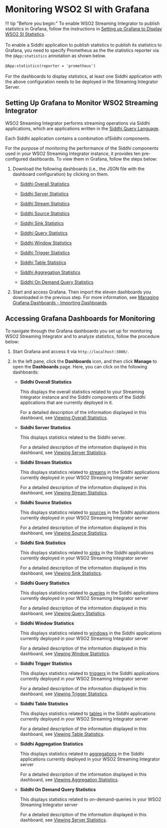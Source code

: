 # Monitoring WSO2 SI with Grafana

!!! tip "Before you begin:"
    To enable WSO2 Streaming Integrator to publish statistics in Grafana, follow the instructions in [Setting up Grafana to Display WSO2 SI Statistics](../admin/setting-up-grafana-dashboards.md).<br/><br/>
    To enable a Siddhi application to publish statistics to publish its statistics to Grafana, you need to specify Prometheus as the the statistics reporter via the `@App:statistics` annotation as shown below.<br/><br/>
    `@App:statistics(reporter = 'prometheus')`<br/><br/>
    For the dashboards to display statistics, at least one Siddhi application with the above configuration needs to be deployed in the Streaming Integrator Server.

## Setting Up Grafana to Monitor WSO2 Streaming Integrator

WSO2 Streaming Integrator performs streaming operations via Siddhi applications, which are applications written in the [Siddhi Query Language](https://siddhi.io/en/v5.1/docs/). 

Each Siddhi application contains a combination ofSiddhi components.

For the purpose of monitoring the performance of the Siddhi components used in your WSO2 Streaming Integrator instance, it provides ten pre-configured dashboards. To view them in Grafana, follow the steps below:
 
 1. Download the following dashboards (i.e., the JSON file with the dashboard configuration) by clicking on them.
 
    - [Siddhi Overall Statistics](../examples/resources/dashboards/Siddhi%20Overall%20Statistics-1580282204141.json)
    
    - [Siddhi Server Statistics](../examples/resources/dashboards/Siddhi%20Server%20Statistics-1580282223378.json)
    
    - [Siddhi Stream Statistics](../examples/resources/dashboards/Siddhi%20Stream%20Statistics-1580282240055.json)
    
    - [Siddhi Source Statistics](../examples/resources/dashboards/Siddhi%20Source%20Statistics-1580285208526.json)
    
    - [Siddhi Sink Statistics](../examples/resources/dashboards/Siddhi%20Sink%20Statistics-1580285225995.json)
    
    - [Siddhi Query Statistics](../examples/resources/dashboards/Siddhi%20Query%20Statistics-1580282256683.json)
    
    - [Siddhi Window Statistics](../examples/resources/dashboards/Siddhi%20Window%20Statistics-1580285269330.json)
    
    - [Siddhi Trigger Statistics](../examples/resources/dashboards/Siddhi%20Trigger%20Statistics-1580285383360.json)
    
    - [Siddhi Table Statistics](../examples/resources/dashboards/Siddhi%20Table%20Statistics-1580285249969.json)
    
    - [Siddhi Aggregation Statistics](../examples/resources/dashboards/Siddhi%20Aggregation%20Statistics-1580285366634.json)
    
    - [Siddhi On Demand Query Statistics](../examples/resources/dashboards/Siddhi%20On-Demand%20Query%20Statistics-1580285396455.json)
    
 2. Start and access Grafana. Then import the eleven dashboards you downloaded in the previous step. For more information, see [Managing Grafana Dashboards - Importing Dashboards](managing-grafana-dashboards.md#importing-dashboards).
    

 
## Accessing Grafana Dashboards for Monitoring

To navigate through the Grafana dashboards you set up for monitoring WSO2 Streaming Integrator and to analyze statistics, follow the procedure below:

1. Start Grafana and access it via `http://localhost:3000/`.

2. In the left pane, click the **Dashboards** icon, and then click **Manage** to open the **Dashboards** page. Here, you can click on the following dashboards:

    - **Siddhi Overall Statistics**
        
        This displays the overall statistics related to your Streaming Integrator instance and the Siddhi components of the Siddhi applications that are currently deployed in it.
        
        For a detailed description of the information displayed in this dashboard, see [Viewing Overall Statistics](viewing-overall-statistics.md).
    
    - **Siddhi Server Statistics**
    
        This displays statistics related to the Siddhi server. 
        
        For a detailed description of the information displayed in this dashboard, see [Viewing Server Statistics](viewing-overall-statistics.md).
    
    - **Siddhi Stream Statistics**
    
        This displays statistics related to [streams](https://siddhi.io/en/v5.1/docs/query-guide/#stream) in the Siddhi applications currently deployed in your WSO2 Streaming Integrator server
            
        For a detailed description of the information displayed in this dashboard, see [Viewing Stream Statistics](viewing-stream-statistics.md).
    
    - **Siddhi Source Statistics**
    
        This displays statistics related to [sources](https://siddhi.io/en/v5.1/docs/query-guide/#source) in the Siddhi applications currently deployed in your WSO2 Streaming Integrator server
                
        For a detailed description of the information displayed in this dashboard, see [Viewing Source Statistics](viewing-source-statistics.md).
    
    - **Siddhi Sink Statistics**
    
        This displays statistics related to [sinks](https://siddhi.io/en/v5.1/docs/query-guide/#sink) in the Siddhi applications currently deployed in your WSO2 Streaming Integrator server
                    
        For a detailed description of the information displayed in this dashboard, see [Viewing Sink Statistics](viewing-sink-statistics.md).
    
    - **Siddhi Query Statistics**
    
        This displays statistics related to [queries](https://siddhi.io/en/v5.1/docs/query-guide/#query) in the Siddhi applications currently deployed in your WSO2 Streaming Integrator server
            
        For a detailed description of the information displayed in this dashboard, see [Viewing Query Statistics](viewing-query-statistics.md).
    
    - **Siddhi Window Statistics**
    
        This displays statistics related to [windows](https://siddhi.io/en/v5.1/docs/query-guide/#named-window) in the Siddhi applications currently deployed in your WSO2 Streaming Integrator server
            
        For a detailed description of the information displayed in this dashboard, see [Viewing Window Statistics](viewing-window-statistics.md).
    
    - **Siddhi Trigger Statistics**
    
        This displays statistics related to [triggers](https://siddhi.io/en/v5.1/docs/query-guide/#trigger) in the Siddhi applications currently deployed in your WSO2 Streaming Integrator server
            
        For a detailed description of the information displayed in this dashboard, see [Viewing Trigger Statistics](viewing-trigger-statistics.md).

    - **Siddhi Table Statistics**
    
        This displays statistics related to [tables](https://siddhi.io/en/v5.1/docs/query-guide/#table) in the Siddhi applications currently deployed in your WSO2 Streaming Integrator server
            
        For a detailed description of the information displayed in this dashboard, see [Viewing Table Statistics](viewing-table-statistics.md).

    - **Siddhi Aggregation Statistics**
    
        This displays statistics related to [aggregations](https://siddhi.io/en/v5.1/docs/query-guide/#named-aggregation) in the Siddhi applications currently deployed in your WSO2 Streaming Integrator server
            
        For a detailed description of the information displayed in this dashboard, see [Viewing Aggregation Statistics](viewing-aggregation-statistics.md).
    
    - **Siddhi On Demand Query Statistics**
    
        This displays statistics related to on-demand-queries in your WSO2 Streaming Integrator server
            
        For a detailed description of the information displayed in this dashboard, see [Viewing Server Statistics](viewing-on-demand-query-statistics.md).